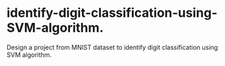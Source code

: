 # identify-digit-classification-using-SVM-algorithm.
Design a project from MNIST dataset to identify digit classification using SVM algorithm.
